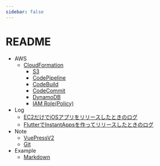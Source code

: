 ```yaml
---
sidebar: false
---
```


# README

- AWS
  - [CloudFormation](./aws/cfn/s3.md)
    - [S3](./aws/cfn/s3.md)
    - [CodePipeline](./aws/cfn/pipeline.md)
    - [CodeBuild](./aws/cfn/codebuild.md)
    - [CodeCommit](./aws/cfn/codecommit.md)
    - [DynamoDB](./aws/cfn/dynamodb.md)
    - [IAM Role(Policy)](./aws/cfn/role-policy.md)
- Log
  - [EC2だけでiOSアプリをリリースしたときのログ](./log/ec2mac.md)
  - [FlutterでInstantAppsを作ってリリースしたときのログ](./log/instatapp.md)
- Note
  - [VuePressV2](./note/vuepress.md)
  - [Git](./note/git.md)
- Example
  - [Markdown](./example/markdown.md)
